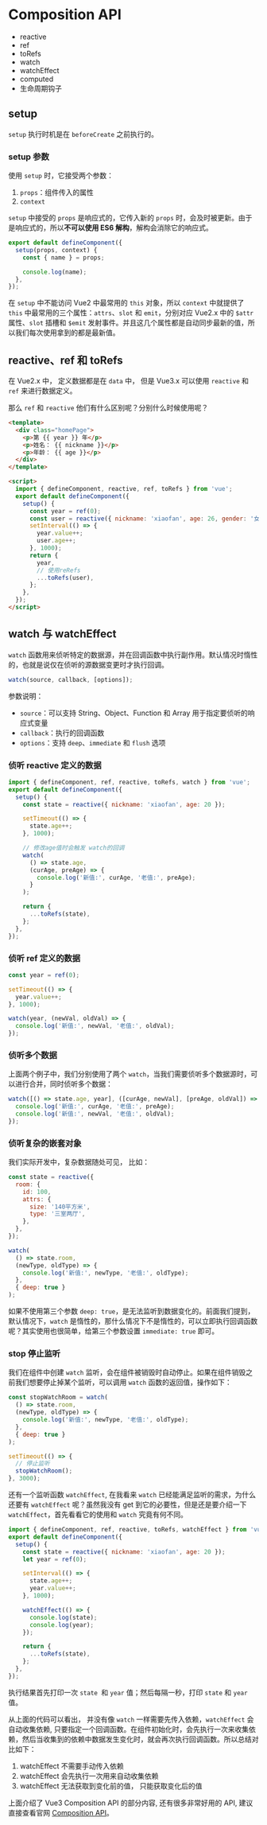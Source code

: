 # Composition API

- reactive
- ref
- toRefs
- watch
- watchEffect
- computed
- 生命周期钩子

## setup

`setup` 执行时机是在 `beforeCreate` 之前执行的。

### setup 参数

使用 `setup` 时，它接受两个参数：

1. `props`：组件传入的属性
2. `context`

`setup` 中接受的 `props` 是响应式的，它传入新的 `props` 时，会及时被更新。由于是响应式的，所以**不可以使用 ES6 解构**，解构会消除它的响应式。

```js
export default defineComponent({
  setup(props, context) {
    const { name } = props;

    console.log(name);
  },
});
```

在 `setup` 中不能访问 Vue2 中最常用的 `this` 对象，所以 `context` 中就提供了 `this` 中最常用的三个属性：`attrs`、`slot` 和 `emit`，分别对应 Vue2.x 中的 `$attr` 属性、`slot` 插槽和 `$emit` 发射事件。并且这几个属性都是自动同步最新的值，所以我们每次使用拿到的都是最新值。

## reactive、ref 和 toRefs

在 Vue2.x 中， 定义数据都是在 `data` 中， 但是 Vue3.x 可以使用 `reactive` 和 `ref` 来进行数据定义。

那么 `ref` 和 `reactive` 他们有什么区别呢？分别什么时候使用呢？

```html
<template>
  <div class="homePage">
    <p>第 {{ year }} 年</p>
    <p>姓名： {{ nickname }}</p>
    <p>年龄： {{ age }}</p>
  </div>
</template>

<script>
  import { defineComponent, reactive, ref, toRefs } from 'vue';
  export default defineComponent({
    setup() {
      const year = ref(0);
      const user = reactive({ nickname: 'xiaofan', age: 26, gender: '女' });
      setInterval(() => {
        year.value++;
        user.age++;
      }, 1000);
      return {
        year,
        // 使用reRefs
        ...toRefs(user),
      };
    },
  });
</script>
```

## watch 与 watchEffect

`watch` 函数用来侦听特定的数据源，并在回调函数中执行副作用。默认情况时惰性的，也就是说仅在侦听的源数据变更时才执行回调。

```js
watch(source, callback, [options]);
```

参数说明：

- `source`：可以支持 String、Object、Function 和 Array 用于指定要侦听的响应式变量
- `callback`：执行的回调函数
- `options`：支持 `deep`、`immediate` 和 `flush` 选项

### 侦听 reactive 定义的数据

```js
import { defineComponent, ref, reactive, toRefs, watch } from 'vue';
export default defineComponent({
  setup() {
    const state = reactive({ nickname: 'xiaofan', age: 20 });

    setTimeout(() => {
      state.age++;
    }, 1000);

    // 修改age值时会触发 watch的回调
    watch(
      () => state.age,
      (curAge, preAge) => {
        console.log('新值:', curAge, '老值:', preAge);
      }
    );

    return {
      ...toRefs(state),
    };
  },
});
```

### 侦听 ref 定义的数据

```js
const year = ref(0);

setTimeout(() => {
  year.value++;
}, 1000);

watch(year, (newVal, oldVal) => {
  console.log('新值:', newVal, '老值:', oldVal);
});
```

### 侦听多个数据

上面两个例子中，我们分别使用了两个 `watch`，当我们需要侦听多个数据源时，可以进行合并，同时侦听多个数据：

```js
watch([() => state.age, year], ([curAge, newVal], [preAge, oldVal]) => {
  console.log('新值:', curAge, '老值:', preAge);
  console.log('新值:', newVal, '老值:', oldVal);
});
```

### 侦听复杂的嵌套对象

我们实际开发中，复杂数据随处可见， 比如：

```js
const state = reactive({
  room: {
    id: 100,
    attrs: {
      size: '140平方米',
      type: '三室两厅',
    },
  },
});

watch(
  () => state.room,
  (newType, oldType) => {
    console.log('新值:', newType, '老值:', oldType);
  },
  { deep: true }
);
```

如果不使用第三个参数 `deep: true`，是无法监听到数据变化的。前面我们提到，默认情况下，`watch` 是惰性的，那什么情况下不是惰性的，可以立即执行回调函数呢？其实使用也很简单，给第三个参数设置 `immediate: true` 即可。

### stop 停止监听

我们在组件中创建 `watch` 监听，会在组件被销毁时自动停止。如果在组件销毁之前我们想要停止掉某个监听，可以调用 `watch` 函数的返回值，操作如下：

```js
const stopWatchRoom = watch(
  () => state.room,
  (newType, oldType) => {
    console.log('新值:', newType, '老值:', oldType);
  },
  { deep: true }
);

setTimeout(() => {
  // 停止监听
  stopWatchRoom();
}, 3000);
```

还有一个监听函数 `watchEffect`, 在我看来 `watch` 已经能满足监听的需求，为什么还要有 `watchEffect` 呢？虽然我没有 get 到它的必要性，但是还是要介绍一下 `watchEffect`，首先看看它的使用和 `watch` 究竟有何不同。

```js
import { defineComponent, ref, reactive, toRefs, watchEffect } from 'vue';
export default defineComponent({
  setup() {
    const state = reactive({ nickname: 'xiaofan', age: 20 });
    let year = ref(0);

    setInterval(() => {
      state.age++;
      year.value++;
    }, 1000);

    watchEffect(() => {
      console.log(state);
      console.log(year);
    });

    return {
      ...toRefs(state),
    };
  },
});
```

执行结果首先打印一次 `state `和 `year` 值；然后每隔一秒，打印 `state` 和 `year` 值。

从上面的代码可以看出， 并没有像 `watch` 一样需要先传入依赖，`watchEffect` 会自动收集依赖, 只要指定一个回调函数。在组件初始化时，会先执行一次来收集依赖，然后当收集到的依赖中数据发生变化时，就会再次执行回调函数。所以总结对比如下：

1. watchEffect 不需要手动传入依赖
2. watchEffect 会先执行一次用来自动收集依赖
3. watchEffect 无法获取到变化前的值， 只能获取变化后的值

上面介绍了 Vue3 Composition API 的部分内容, 还有很多非常好用的 API, 建议直接查看官网 [Composition API](https://v3.vuejs.org/api/composition-api.html#setup?ref=madewithvuejs.com)。
